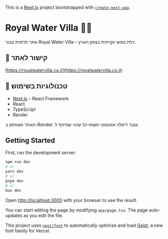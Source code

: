 This is a [Next.js](https://nextjs.org) project bootstrapped with [`create-next-app`](https://nextjs.org/docs/app/api-reference/cli/create-next-app).

# Royal Water Villa 🌊🏡  
אתר תדמית עבור Royal Water Villa – וילת נופש יוקרתית בצפון הארץ.

## 🔗 קישור לאתר  
[https://royalwatervilla.co.il](https://royalwatervilla.co.il)

## 🧱 טכנולוגיות בשימוש
- [Next.js](https://nextjs.org/) – React Framework
- React
- TypeScript
- Render

האתר מאוחסן ב-Render. כל שינוי שנדחף ל-main עובר דיפלוי אוטומטי.

## Getting Started

First, run the development server:

```bash
npm run dev
# or
yarn dev
# or
pnpm dev
# or
bun dev
```

Open [http://localhost:3000](http://localhost:3000) with your browser to see the result.

You can start editing the page by modifying `app/page.tsx`. The page auto-updates as you edit the file.

This project uses [`next/font`](https://nextjs.org/docs/app/building-your-application/optimizing/fonts) to automatically optimize and load [Geist](https://vercel.com/font), a new font family for Vercel.


